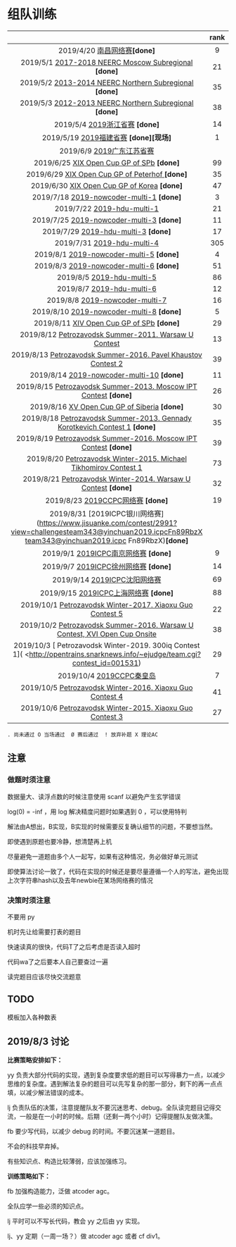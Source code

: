 # 组队训练

|                                          | rank |  A   |  B   |  C   |  D   |  E   |  F   |  G   |  H   |  I   |  J   |  K   |  L   |  M   |
| :--------------------------------------: | :--: | :--: | :--: | :--: | :--: | :--: | :--: | :--: | :--: | :--: | :--: | :--: | :--: | :--: |
| 2019/4/20 [南昌网络赛](https://www.jisuanke.com/contest/2290?view=challengesteam353@nanchang.icpc9fKu8jHv)**[done]** |  9   |  O   |  Ø   |  Ø   |  O   |  Ø   |  Ø   |  O   |  O   |  O   |  O   |  O   |  O   |  O   |
| 2019/5/1 [2017-2018 NEERC Moscow Subregional](https://codeforces.com/group/aUVPeyEnI2/contest/243685http://codeforces.com/gym/101611) **[done]** |  21  |  O   |  Ø   |  O   |  O   |  !   |  O   |  O   |  O   |  O   |  Ø   |      |      |      |
| 2019/5/2 [2013-2014 NEERC Northern Subregional](https://codeforces.com/group/aUVPeyEnI2/contest/243686https://codeforces.com/gym/100269) **[done]** |  35  |  O   |  O   |  Ø   |  O   |  O   |  O   |  O   |  O   |  !   |  Ø   |  O   |  Ø   |      |
| 2019/5/3 [2012-2013 NEERC Northern Subregional](https://codeforces.com/group/aUVPeyEnI2/contest/243687https://codeforces.com/gym/100125) **[done]** |  38  |  O   |  O   |  Ø   |  O   |  O   |  O   |  O   |  Ø   |  !   |  Ø   |  !   |  O   |      |
| 2019/5/4 [2019浙江省赛](https://vjudge.net/contest/299425#overview) **[done]** |  14  |  O   |  O   |  O   |  Ø   |  O   |  O   |  O   |  O   |  O   |  O   |  O   |  !   |  !   |
| 2019/5/19 [2019福建省赛](https://sil256.github.io/2019fjcpcscoreboard/) **[done]\[现场]** |  1   |  O   |  O   |  O   |  O   |  O   |  O   |  O   |  O   |  O   |  O   |  O   |      |      |
| 2019/6/9 [2019广东江苏省赛](https://cn.vjudge.net/contest/305967#overview) |      |  Ø   |  O   |  O   |  .   |  O   |  Ø   |  O   |  Ø   |  O   |  .   |  O   |  O   |      |
| 2019/6/25 [XIX Open Cup GP of SPb](http://opentrains.snarknews.info/~ejudge/team.cgi?contest_id=010433) **[done]** |  99  |  O   |  !   |  Ø   |  O   |  Ø   |  O   |  O   |  Ø   |  Ø   |  Ø   |  Ø   |  !   |      |
| 2019/6/29 [XIX Open Cup GP of Peterhof ](http://opentrains.snarknews.info/~ejudge/team.cgi?contest_id=010439) **[done]** |  35  |  O   |  Ø   |  O   |  !   |  O   |  O   |  O   |  O   |  O   |  O   |  O   |      |      |
| 2019/6/30 [XIX Open Cup GP of Korea](http://opentrains.snarknews.info/~ejudge/team.cgi?contest_id=010435) **[done]** |  47  |  O   |  c   |  Ø   |  O   |  O   |  O   |  O   |  O   |  O   |  Ø   |  Ø   |  O   |  Ø   |
| 2019/7/18 [2019-nowcoder-multi-1](https://ac.nowcoder.com/acm/contest/881#question) **[done]** |  3   |  O   |  O   |  O   |  Ø   |  O   |  O   |  Ø   |  O   |  O   |  O   |      |      |      |
| 2019/7/22 [2019-hdu-multi-1](http://acm.hdu.edu.cn/contests/contest_show.php?cid=848) |  21  |  Ø   |  Ø   |  Ø   |  O   |  O   |  Ø   |  Ø   |  .   |  O   |  Ø   |  O   |  O   |  O   |
| 2019/7/25 [2019-nowcoder-multi-3](https://ac.nowcoder.com/acm/contest/883#question) **[done]** |  11  |  Ø   |  O   |  Ø   |  O   |  !   |  O   |  O   |  O   |  Ø   |  O   |      |      |      |
| 2019/7/29 [2019-hdu-multi-3](http://acm.hdu.edu.cn/contests/contest_show.php?cid=850) **[done]** |  17  |  Ø   |  O   |  Ø   |  O   |  Ø   |  O   |  O   |  O   |  O   |  Ø   |  O   |      |      |
| 2019/7/31 [2019-hdu-multi-4](http://acm.hdu.edu.cn/contests/contest_show.php?cid=851) | 305  |  O   |  Ø   |  Ø   |  .   |  Ø   |  Ø   |  O   |  O   |  .   |  Ø   |      |      |      |
| 2019/8/1 [2019-nowcoder-multi-5](https://ac.nowcoder.com/acm/contest/885#question) **[done]** |  4   |  O   |  O   |  O   |  Ø   |  O   |  O   |  O   |  O   |  O   |  Ø   |      |      |      |
| 2019/8/3 [2019-nowcoder-multi-6](https://ac.nowcoder.com/acm/contest/886#question) **[done]** |  51  |  O   |  O   |  Ø   |  O   |  Ø   |  Ø   |  O   |  Ø   |  Ø   |  O   |      |      |      |
| 2019/8/5 [2019-hdu-multi-5](http://acm.hdu.edu.cn/contests/contest_show.php?cid=852) |  86  |  .   |  Ø   |  X   |  O   |  O   |  O   |  O   |  X   |  .   |  Ø   |      |      |      |
| 2019/8/7 [2019-hdu-multi-6](http://acm.hdu.edu.cn/contests/contest_show.php?cid=853) |  12  |  Ø   |  O   |  .   |  O   |  O   |  O   |  Ø   |  O   |  .   |  O   |  O   |  O   |      |
| 2019/8/8 [2019-nowcoder-multi-7](https://ac.nowcoder.com/acm/contest/887#question) |  16  |  O   |  O   |  O   |  O   |  O   |  X   |  O   |  O   |  .   |  O   |  .   |      |      |
| 2019/8/10 [2019-nowcoder-multi-8](https://ac.nowcoder.com/acm/contest/888#question) **[done]** |  5   |  O   |  O   |  O   |  O   |  O   |  Ø   |  O   |  Ø   |  O   |  O   |      |      |      |
| 2019/8/11 [XIV Open Cup GP of SPb](http://opentrains.snarknews.info/~ejudge/team.cgi?contest_id=010231) **[done]** |  29  |  O   |  O   |  Ø   |  Ø   |  O   |  O   |  O   |  O   |  !   |  O   |  O   |      |      |
| 2019/8/12 [Petrozavodsk Summer-2011. Warsaw U Contest](http://sua2019.contest.codeforces.com/group/H7nsMkHC7I/contest/249915_19aug25_smx3pukt1h) |  13  |  O   |  O   |  O   |  Ø   |  O   |  O   |  O   |  .   |  O   |  O   |      |      |      |
| 2019/8/13 [Petrozavodsk Summer-2016. Pavel Khaustov Contest 2](http://opentrains.snarknews.info/~ejudge/team.cgi?contest_id=001482) |  39  |  Ø   |  Ø   |  .   |  Ø   |  O   |  O   |  X   |  !   |  O   |      |      |      |      |
| 2019/8/14 [2019-nowcoder-multi-10](https://ac.nowcoder.com/acm/contest/890#question) **[done]** |  11  |  O   |  O   |  X   |  O   |  O   |  O   |  O   |  O   |  X   |  O   |      |      |      |
| 2019/8/15 [Petrozavodsk Summer-2013. Moscow IPT Contest](http://opentrains.snarknews.info/~ejudge/team.cgi?contest_id=001423) **[done]** |  26  |  O   |  !   |  O   |  Ø   |  O   |  O   |  Ø   |  Ø   |  O   |  O   |  O   |      |      |
| 2019/8/16 [XV Open Cup GP of Siberia](http://opentrains.snarknews.info/~ejudge/team.cgi?contest_id=010272) **[done]** |  30  |  !   |  O   |  O   |  O   |  O   |  !   |  O   |  O   |  !   |  Ø   |  !   |  O   |      |
| 2019/8/18 [Petrozavodsk Summer-2013. Gennady Korotkevich Contest 1](http://opentrains.snarknews.info/~ejudge/team.cgi?contest_id=001421) **[done]** |  35  |  O   |  O   |  Ø   |  Ø   |  O   |  Ø   |  O   |  O   |  Ø   |  O   |      |      |      |
| 2019/8/19 [Petrozavodsk Summer-2016. Moscow IPT Contest](http://opentrains.snarknews.info/~ejudge/team.cgi?contest_id=001483) **[done]** |  39  |  O   |  Ø   |  O   |  O   |  Ø   |  Ø   |  Ø   |  O   |  X   |  Ø   |  O   |      |      |
| 2019/8/20 [Petrozavodsk Winter-2015. Michael Tikhomirov Contest 1](http://opentrains.snarknews.info/~ejudge/team.cgi?contest_id=001459) |  73  |  Ø   |  .   |  Ø   |  .   |  O   |  Ø   |  O   |  .   |  .   |  Ø   |      |      |      |
| 2019/8/21 [Petrozavodsk Winter-2014. Warsaw U Contest](http://opentrains.snarknews.info/~ejudge/team.cgi?contest_id=001434) **[done]** |  32  |  O   |  O   |  X   |  Ø   |  O   |  O   |  X   |  O   |  O   |  O   |      |      |      |
| 2019/8/23 [2019CCPC网络赛](http://acm.hdu.edu.cn/userloginex.php?cid=869team0566172321) **[done]** |  19  |  O   |  O   |  O   |  O   |  O   |  O   |  O   |  O   |  O   |  X   |  X   |      |      |
| 2019/8/31 [2019ICPC银川网络赛](https://www.jisuanke.com/contest/2991?view=challengesteam343@yinchuan2019.icpcFn89RbzX team343@yinchuan2019.icpc Fn89RbzX)**[done]** |      |  O   |  O   |  O   |  O   |  O   |  O   |  O   |  O   |  Ø   |  O   |  O   |  Ø   |  Ø   |
| 2019/9/1 [2019ICPC南京网络赛](https://www.jisuanke.com/contest/3004?view=challengesteam323@nanjing2019.icpcP89EMWMP) **[done]** |  9   |  O   |  O   |  O   |  O   |  O   |  O   |  Ø   |  O   |  O   |      |      |      |      |
| 2019/9/7 [2019ICPC徐州网络赛](https://www.jisuanke.com/contest/3005?view=challengesteam2139@xuzhou2019.icpc5GubAJWq) **[done]** |  14  |  O   |  O   |  O   |  O   |  O   |  O   |  O   |  O   |  O   |  O   |  O   |  O   |  O   |
| 2019/9/14 [2019ICPC沈阳网络赛](https://www.jisuanke.com/contest/3007?view=challengesteam347@shenyang2019.icpcENqNqySQ) |  69  |  O   |  O   |  O   |  O   |  .   |  O   |  O   |  O   |  .   |  O   |  O   |      |      |
| 2019/9/15 [2019ICPC上海网络赛](https://www.jisuanke.com/contest/3003?view=challengesteam452@shanghai2019.icpcgGCQheJs) **[done]** |  88  |  O   |  O   |  O   |  O   |  Ø   |  O   |  Ø   |  Ø   |  Ø   |  O   |  Ø   |  O   |      |
| 2019/10/1 [Petrozavodsk Winter-2017. Xiaoxu Guo Contest 5](http://opentrains.snarknews.info/~ejudge/team.cgi?contest_id=1492) |  22  |  Ø   |  Ø   |  Ø   |  Ø   |  O   |  O   |  O   |  O   |  .   |  .   |  Ø   |      |      |
| 2019/10/2 [Petrozavodsk Summer-2016. Warsaw U Contest, XVI Open Cup Onsite](http://opentrains.snarknews.info/~ejudge/team.cgi?contest_id=001486) |  38  |  O   |  Ø   |  .   |  O   |  O   |  .   |  O   |  O   |  Ø   |  O   |      |      |      |
| 2019/10/3 [ Petrozavodsk Winter-2019. 300iq Contest 1]( <http://opentrains.snarknews.info/~ejudge/team.cgi?contest_id=001531) |  29  |  .   |  O   |  O   |  .   |  O   |  O   |  .   |  .   |  .   |  .   |  .   |      |      |
| 2019/10/4 [2019CCPC秦皇岛](https://vjudge.net/contest/331552#overview) |  7   |  O   |  .   |  .   |  O   |  Ø   |  O   |  .   |  .   |  O   |  O   |  O   |  .   |      |
| 2019/10/5 [Petrozavodsk Winter-2016. Xiaoxu Guo Contest 4](http://opentrains.snarknews.info/~ejudge/team.cgi?contest_id=001477) |  41  |  Ø   |  O   |  .   |  O   |  .   |  O   |  .   |  O   |  O   |  Ø   |      |      |      |
| 2019/10/6 [Petrozavodsk Winter-2015. Xiaoxu Guo Contest 3](http://opentrains.snarknews.info/~ejudge/team.cgi?contest_id=001451) |  27  |  O   |  O   |  Ø   |  .   |  O   |  O   |  O   |  .   |  O   |  O   |      |      |      |

`. 尚未通过 O 当场通过  Ø 赛后通过  ! 放弃补题 X 理论AC`

## 注意

### 做题时须注意

数据量大、读浮点数的时候注意使用 scanf 以避免产生玄学错误

log(0)  = -inf ，用 log 解决精度问题时如果遇到 0 ，可以使用特判

解法由A想出，B实现，B实现的时候需要反复确认细节的问题，不要想当然。

即使遇到原题也要冷静，想清楚再上机

尽量避免一道题由多个人一起写，如果有这种情况，务必做好单元测试

即使算法讨论一致了，代码在实现的时候还是要尽量遵循一个人的写法，避免出现上次字符串hash以及去年newbie在某场网络赛的情况

### 决策时须注意

不要用 py

机时先让给需要打表的题目

快速读真的很快，代码T了之后考虑是否读入超时

代码wa了之后要本人自己要查过一遍

读完题目应该尽快交流题意

## TODO

模板加入各种数表

## 2019/8/3 讨论

**比赛策略安排如下：**

yy 负责大部分代码的实现，遇到复杂度要求低的题目可以写得暴力一点，以减少思维的复杂度。遇到解法复杂的题目可以先写复杂的那一部分，剩下的再一点点填，以减少解法错误的成本。

lj 负责队伍的决策，注意提醒队友不要沉迷思考、debug。全队读完题目记得交流，一般是在一小时的时候。后期（还剩一两个小时）记得提醒队友做决策。

fb 要少写代码，以减少 debug 的时间。不要沉迷某一道题目。

不会的科技早弃掉。

有些知识点、构造比较薄弱，应该加强练习。

**训练策略如下：**

fb 加强构造能力，泛做 atcoder agc。

全队应学一些必须的知识点。

lj 平时可以不写长代码，教会 yy 之后由 yy 实现。

lj、yy 定期（一周一场？）做 atcoder agc 或者 cf div1。